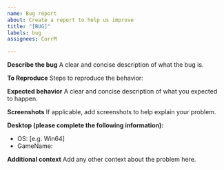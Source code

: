```yaml
---
name: Bug report
about: Create a report to help us improve
title: "[BUG]"
labels: bug
assignees: CorrM

---
```


**Describe the bug**
A clear and concise description of what the bug is.

**To Reproduce**
Steps to reproduce the behavior:

**Expected behavior**
A clear and concise description of what you expected to happen.

**Screenshots**
If applicable, add screenshots to help explain your problem.

**Desktop (please complete the following information):**
 - OS: [e.g. Win64]
 - GameName:

**Additional context**
Add any other context about the problem here.
